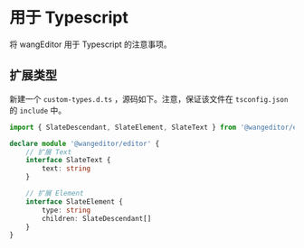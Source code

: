 # 用于 Typescript

将 wangEditor 用于 Typescript 的注意事项。

## 扩展类型

新建一个 `custom-types.d.ts` ，源码如下。注意，保证该文件在 `tsconfig.json` 的 `include` 中。

```ts
import { SlateDescendant, SlateElement, SlateText } from '@wangeditor/editor'

declare module '@wangeditor/editor' {
    // 扩展 Text
    interface SlateText {
        text: string
    }

    // 扩展 Element
    interface SlateElement {
        type: string
        children: SlateDescendant[]
    }
}
```
